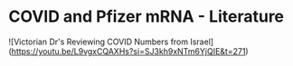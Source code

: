 # COVID and Pfizer mRNA - Literature



![Victorian Dr's Reviewing COVID Numbers from Israel]
(https://youtu.be/L9vgxCQAXHs?si=SJ3kh9xNTm6YjQIE&t=271)

